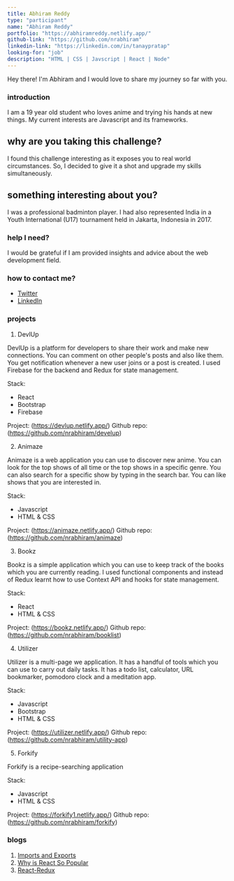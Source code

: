 ```yaml
---
title: Abhiram Reddy
type: "participant"
name: "Abhiram Reddy"
portfolio: "https://abhiramreddy.netlify.app/"
github-link: "https://github.com/nrabhiram"
linkedin-link: "https://linkedin.com/in/tanaypratap"
looking-for: "job"
description: "HTML | CSS | Javscript | React | Node"
---
```


Hey there! I'm Abhiram and I would love to share my journey so far with you.

### introduction

I am a 19 year old student who loves anime and trying his hands at new things. My current interests are Javascript and its frameworks.

## why are you taking this challenge?

I found this challenge interesting as it exposes you to real world circumstances. So, I decided to give it a shot and upgrade my skills simultaneously.

## something interesting about you?

I was a professional badminton player. I had also represented India in a Youth International (U17) tournament held in Jakarta, Indonesia in 2017.

### help I need?

I would be grateful if I am provided insights and advice about the web development field.

### how to contact me?

- [Twitter](https://twitter.com/nrabhiram)
- [LinkedIn](https://www.linkedin.com/in/abhiram-reddy-23285b196/)

### projects
1. DevlUp

DevlUp is a platform for developers to share their work and make new connections. You can comment on other people's posts and also like them. You get notification whenever a new user joins or a post is created. I used Firebase for the backend and Redux for state management.

Stack:
* React
* Bootstrap
* Firebase

Project: (https://devlup.netlify.app/)
Github repo: (https://github.com/nrabhiram/develup)

2. Animaze

Animaze is a web application you can use to discover new anime. You can look for the top shows of all time or the top shows in a specific genre. You can also search for a specific show by typing in the search bar. You can like shows that you are interested in.

Stack:
* Javascript
* HTML & CSS

Project: (https://animaze.netlify.app/)
Github repo: (https://github.com/nrabhiram/animaze)

3. Bookz

Bookz is a simple application which you can use to keep track of the books which you are currently reading. I used functional components and instead of Redux learnt how to use Context API and hooks for state management.

Stack:
* React
* HTML & CSS

Project: (https://bookz.netlify.app/)
Github repo: (https://github.com/nrabhiram/booklist)

4. Utilizer

Utilizer is a multi-page we application. It has a handful of tools which you can use to carry out daily tasks. It has a todo list, calculator, URL bookmarker, pomodoro clock and a meditation app.

Stack:
* Javascript
* Bootstrap
* HTML & CSS

Project: (https://utilizer.netlify.app/)
Github repo: (https://github.com/nrabhiram/utility-app)

5. Forkify

Forkify is a recipe-searching application

Stack:
* Javascript
* HTML & CSS

Project: (https://forkify1.netlify.app/)
Github repo: (https://github.com/nrabhiram/forkify)

### blogs

1. [Imports and Exports](https://dev.to/nrabhiram/imports-exports-52fg)
2. [Why is React So Popular](https://dev.to/nrabhiram/why-is-react-so-popular-1oa1)
3. [React-Redux](https://dev.to/nrabhiram/react-redux-1622)


